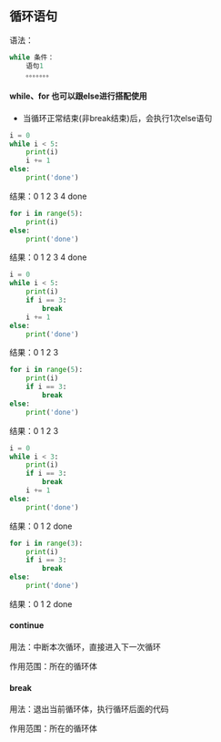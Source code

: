 ## 循环语句

语法：

```python
while 条件：
    语句1
    。。。。。。。
```

#### while、for 也可以跟else进行搭配使用

* 当循环正常结束(非break结束)后，会执行1次else语句

```python
i = 0
while i < 5:
    print(i)
    i += 1
else:
    print('done')
```

结果：0 1 2 3 4 done

```python
for i in range(5):
    print(i)
else:
    print('done')
```
结果：0 1 2 3 4 done

```python
i = 0
while i < 5:
    print(i)
    if i == 3:
        break
    i += 1
else:
    print('done')
```
结果：0 1 2 3 

```python
for i in range(5):
    print(i)
    if i == 3:
        break
else:
    print('done')
```

结果：0 1 2 3

```python
i = 0
while i < 3:
    print(i)
    if i == 3:
        break
    i += 1
else:
    print('done')
```

结果：0 1 2 done

```python
for i in range(3):
    print(i)
    if i == 3:
        break
else:
    print('done')
```

结果：0 1 2 done

#### continue

用法：中断本次循环，直接进入下一次循环

作用范围：所在的循环体

#### break

用法：退出当前循环体，执行循环后面的代码

作用范围：所在的循环体





